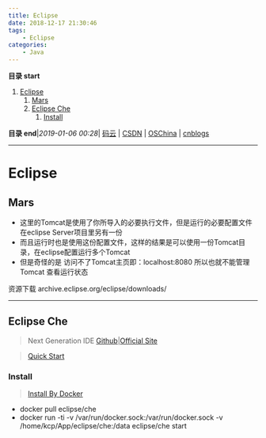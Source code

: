 ```yaml
---
title: Eclipse
date: 2018-12-17 21:30:46
tags: 
    - Eclipse
categories: 
    - Java
---
```


**目录 start**
 
1. [Eclipse](#eclipse)
    1. [Mars](#mars)
    1. [Eclipse Che](#eclipse-che)
        1. [Install](#install)

**目录 end**|_2019-01-06 00:28_| [码云](https://gitee.com/gin9) | [CSDN](http://blog.csdn.net/kcp606) | [OSChina](https://my.oschina.net/kcp1104) | [cnblogs](http://www.cnblogs.com/kuangcp)
****************************************
# Eclipse 
## Mars

* 这里的Tomcat是使用了你所导入的必要执行文件，但是运行的必要配置文件在eclipse Server项目里另有一份
* 而且运行时也是使用这份配置文件，这样的结果是可以使用一份Tomcat目录，在eclipse配置运行多个Tomcat
* 但是奇怪的是 访问不了Tomcat主页即：localhost:8080 所以也就不能管理Tomcat 查看运行状态

资源下载 archive.eclipse.org/eclipse/downloads/ 

*********************

## Eclipse Che
> Next Generation IDE [Github](https://github.com/eclipse/che)|[Official Site](https://www.eclipse.org/che/)

> [Quick Start](https://www.eclipse.org/che/docs/quick-start.html)


### Install 
> [Install By Docker](https://www.eclipse.org/che/docs/docker-single-user.html)

- docker pull eclipse/che
- docker run -ti -v /var/run/docker.sock:/var/run/docker.sock -v /home/kcp/App/eclipse/che:/data eclipse/che start
